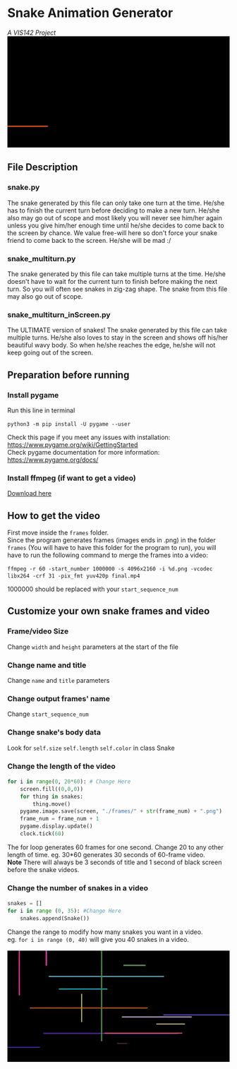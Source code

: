 # Snake Animation Generator
*A VIS142 Project* \
![snake demo](/misc/snake-multiturn-inScreen-demo.gif)
## File Description
### snake.py
The snake generated by this file can only take one turn at the time. He/she has to finish the current turn before deciding to make a new turn. He/she also may go out of scope and most likely you will never see him/her again unless you give him/her enough time until he/she decides to come back to the screen by chance. We value free-will here so don't force your snake friend to come back to the screen. He/she will be mad :/
### snake_multiturn.py
The snake generated by this file can take multiple turns at the time. He/she doesn't have to wait for the current turn to finish before making the next turn. So you will often see snakes in zig-zag shape. The snake from this file may also go out of scope.
### snake_multiturn_inScreen.py
The ULTIMATE version of snakes! The snake generated by this file can take multiple turns. He/she also loves to stay in the screen and shows off his/her beautiful wavy body. So when he/she reaches the edge, he/she will not keep going out of the screen.

## Preparation before running
### Install pygame
Run this line in terminal
```
python3 -m pip install -U pygame --user
```
Check this page if you meet any issues with installation: https://www.pygame.org/wiki/GettingStarted \
Check pygame documentation for more information: https://www.pygame.org/docs/
### Install ffmpeg (if want to get a video)
[Download here](https://ffmpeg.org/download.html)

## How to get the video
First move inside the `frames` folder. \
Since the program generates frames (images ends in .png) in the folder `frames` (You will have to have this folder for the program to run), you will have to run the following command to merge the frames into a video:
```
ffmpeg -r 60 -start_number 1000000 -s 4096x2160 -i %d.png -vcodec libx264 -crf 31 -pix_fmt yuv420p final.mp4
```
1000000 should be replaced with your `start_sequence_num`

## Customize your own snake frames and video
### Frame/video Size
Change `width` and `height` parameters at the start of the file
### Change name and title
Change `name` and `title` parameters
### Change output frames' name
Change `start_sequence_num`
### Change snake's body data
Look for `self.size` `self.length` `self.color` in class Snake
### Change the length of the video
```python
for i in range(0, 20*60): # Change Here
    screen.fill((0,0,0))
    for thing in snakes:
        thing.move()
    pygame.image.save(screen, "./frames/" + str(frame_num) + ".png")
    frame_num = frame_num + 1
    pygame.display.update()
    clock.tick(60)
```
The for loop generates 60 frames for one second. Change 20 to any other length of time. eg. 30*60 generates 30 seconds of 60-frame video. \
**Note** There will always be 3 seconds of title and 1 second of black screen before the snake videos.

### Change the number of snakes in a video
```python
snakes = []
for i in range (0, 35): #Change Here
    snakes.append(Snake())
```
Change the range to modify how many snakes you want in a video. \
eg. `for i in range (0, 40)` will give you 40 snakes in a video. \
\
![many snakes demo](/misc/many-snake-turns-inScreen.gif)
